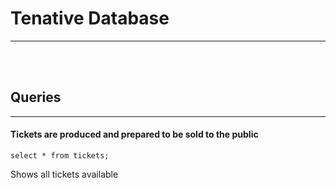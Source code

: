 <h1>Tenative Database</h1>
<hr>
<br>
<br>
<h2>Queries</h2>
<hr>
<h4>Tickets are produced and prepared to be sold to the public</h4>
<tb><code>select * from tickets;</code>
<tb><p>Shows all tickets available</p>
